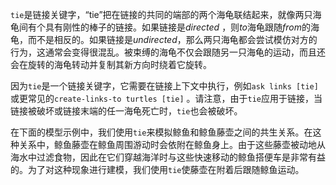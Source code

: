 `tie`是链接关键字，“tie”把在链接的共同的端部的两个海龟联结起来，就像两只海龟间有个具有刚性的棒子的链接。如果链接是*directed* ，则*to*海龟跟随*from*的海龟，而不是相反的。如果链接是*undirected*，那么两只海龟都会尝试模仿对方的行为，这通常会变得很混乱。被束缚的海龟不仅会跟随另一只海龟的运动，而且还会在旋转的海龟转动并复制其新方向时绕着它旋转。

因为`tie`是一个链接关键字，它需要在链接上下文中执行，例如`ask links [tie]`或更常见的`create-links-to turtles [tie]` 。请注意，由于`tie`应用于链接，当链接被破坏或链接末端的任一海龟死亡时，`tie`也会被破坏。

在下面的模型示例中，我们使用`tie`来模拟鲸鱼和鲸鱼藤壶之间的共生关系。在这种关系中，鲸鱼藤壶在鲸鱼周围游动时会依附在鲸鱼身上。由于这些藤壶被动地从海水中过滤食物，因此在它们穿越海洋时与这些快速移动的鲸鱼搭便车是非常有益的。为了对这种现象进行建模，我们使用`tie`使藤壶在附着后跟随鲸鱼运动。
